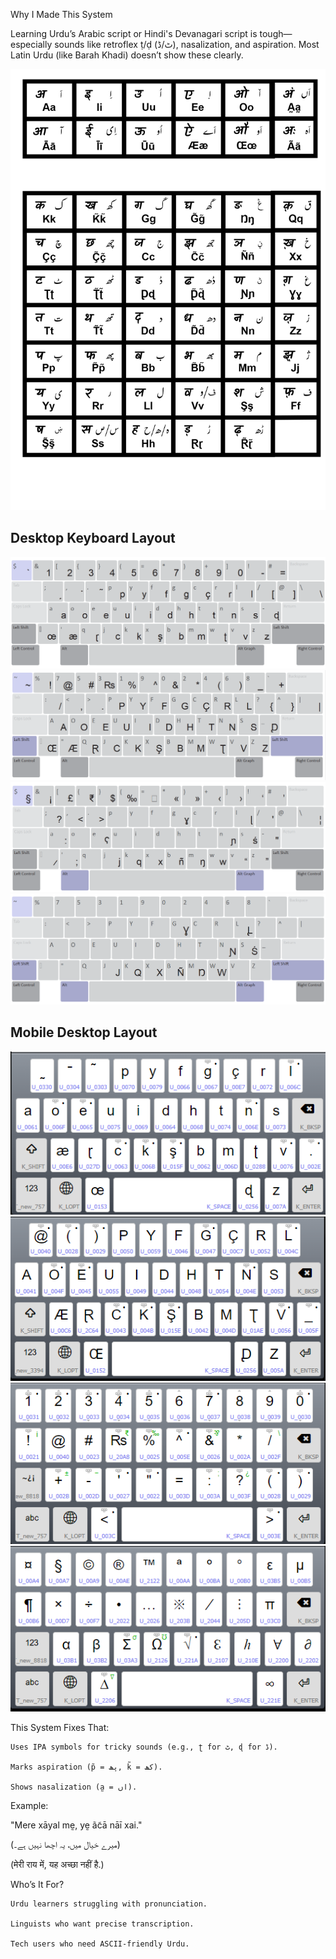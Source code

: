 Why I Made This System

Learning Urdu’s Arabic script or Hindi's Devanagari script is tough—especially sounds like retroflex ṭ/ḍ (ٹ/ڈ), nasalization, and aspiration. Most Latin Urdu (like Barah Khadi) doesn’t show these clearly.

![Hindi-Urdu Alphabet](Hindi-Urdu%20Alphabet.png)

## Desktop Keyboard Layout

![Keyboard](urdu_dvorak/source/help/typing_layout.png)
![Keyboard (Shift)](urdu_dvorak/source/help/typing_layout_shift.png)
![Keyboard (Alt)](urdu_dvorak/source/help/typing_layout_alt.png)
![Keyboard (Alt-Shift)](urdu_dvorak/source/help/typing_layout_altshift.png)

## Mobile Desktop Layout

![Mobile Keyboard](urdu_dvorak/source/help/mobile_layout.png)
![Mobile Keyboard (Shift)](urdu_dvorak/source/help/mobile_shift_layout.png)
![Mobile Keyboard (Numbers](urdu_dvorak/source/help/mobile_numbers_layout.png)
![Mobile Keyboard (Symbols)](urdu_dvorak/source/help/mobile_symbols_layout.png)


This System Fixes That:

    Uses IPA symbols for tricky sounds (e.g., ʈ for ٹ, ɖ for ڈ).

    Marks aspiration (p̃ = پھ, k̃ = کھ).

    Shows nasalization (a̰ = اں).

Example:

"Mere xāyal mḛ, yḛ ãc̃ā nāī xai."

(میرے خیال میں، یہ اچھا نہیں ہے۔)

(मेरी राय में, यह अच्छा नहीं है.)

Who’s It For?

    Urdu learners struggling with pronunciation.

    Linguists who want precise transcription.

    Tech users who need ASCII-friendly Urdu.

